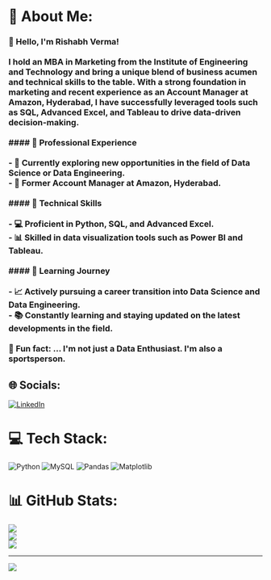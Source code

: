 # 💫 About Me:
### 👋 Hello, I'm Rishabh Verma!<br><br>I hold an MBA in Marketing from the Institute of Engineering and Technology and bring a unique blend of business acumen and technical skills to the table. With a strong foundation in marketing and recent experience as an Account Manager at Amazon, Hyderabad, I have successfully leveraged tools such as SQL, Advanced Excel, and Tableau to drive data-driven decision-making.<br><br>#### 💼 Professional Experience<br><br>- 🏢 Currently exploring new opportunities in the field of Data Science or Data Engineering.<br>- 🚀 Former Account Manager at Amazon, Hyderabad.<br><br>#### 🚀 Technical Skills<br><br>- 💻 Proficient in Python, SQL, and Advanced Excel.<br>- 📊 Skilled in data visualization tools such as Power BI and Tableau.<br><br>#### 🌱 Learning Journey<br><br>- 📈 Actively pursuing a career transition into Data Science and Data Engineering.<br>- 📚 Constantly learning and staying updated on the latest developments in the field.<br><br>🎲 Fun fact: ...  I'm not just a Data Enthusiast. I'm also a sportsperson.


## 🌐 Socials:
[![LinkedIn](https://img.shields.io/badge/LinkedIn-%230077B5.svg?logo=linkedin&logoColor=white)](https://linkedin.com/in/rishabhverma1996) 

# 💻 Tech Stack:
![Python](https://img.shields.io/badge/python-3670A0?style=for-the-badge&logo=python&logoColor=ffdd54) ![MySQL](https://img.shields.io/badge/mysql-%2300000f.svg?style=for-the-badge&logo=mysql&logoColor=white) ![Pandas](https://img.shields.io/badge/pandas-%23150458.svg?style=for-the-badge&logo=pandas&logoColor=white) ![Matplotlib](https://img.shields.io/badge/Matplotlib-%23ffffff.svg?style=for-the-badge&logo=Matplotlib&logoColor=black)
# 📊 GitHub Stats:
![](https://github-readme-stats.vercel.app/api?username=rishabh1882&theme=dark&hide_border=false&include_all_commits=false&count_private=false)<br/>
![](https://github-readme-streak-stats.herokuapp.com/?user=rishabh1882&theme=dark&hide_border=false)<br/>
![](https://github-readme-stats.vercel.app/api/top-langs/?username=rishabh1882&theme=dark&hide_border=false&include_all_commits=false&count_private=false&layout=compact)

---
[![](https://visitcount.itsvg.in/api?id=rishabh1882&icon=0&color=0)](https://visitcount.itsvg.in)

<!-- Proudly created with GPRM ( https://gprm.itsvg.in ) -->

